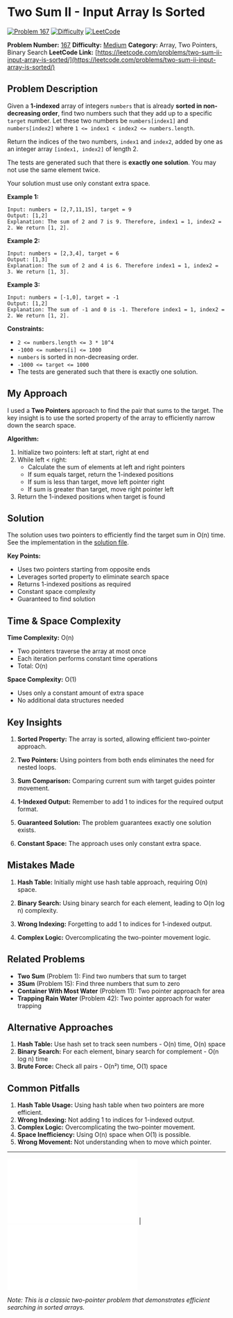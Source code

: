 # Two Sum II - Input Array Is Sorted

[![Problem 167](https://img.shields.io/badge/Problem-167-blue?style=for-the-badge&logo=leetcode)](https://leetcode.com/problems/two-sum-ii-input-array-is-sorted/)
[![Difficulty](https://img.shields.io/badge/Difficulty-Medium-orange?style=for-the-badge)](https://leetcode.com/problemset/?difficulty=MEDIUM)
[![LeetCode](https://img.shields.io/badge/LeetCode-View%20Problem-orange?style=for-the-badge&logo=leetcode)](https://leetcode.com/problems/two-sum-ii-input-array-is-sorted/)

**Problem Number:** [167](https://leetcode.com/problems/two-sum-ii-input-array-is-sorted/)
**Difficulty:** [Medium](https://leetcode.com/problemset/?difficulty=MEDIUM)
**Category:** Array, Two Pointers, Binary Search
**LeetCode Link:** [https://leetcode.com/problems/two-sum-ii-input-array-is-sorted/](https://leetcode.com/problems/two-sum-ii-input-array-is-sorted/)

## Problem Description

Given a **1-indexed** array of integers `numbers` that is already **sorted in non-decreasing order**, find two numbers such that they add up to a specific `target` number. Let these two numbers be `numbers[index1]` and `numbers[index2]` where `1 <= index1 < index2 <= numbers.length`.

Return the indices of the two numbers, `index1` and `index2`, added by one as an integer array `[index1, index2]` of length 2.

The tests are generated such that there is **exactly one solution**. You may not use the same element twice.

Your solution must use only constant extra space.

**Example 1:**
```
Input: numbers = [2,7,11,15], target = 9
Output: [1,2]
Explanation: The sum of 2 and 7 is 9. Therefore, index1 = 1, index2 = 2. We return [1, 2].
```

**Example 2:**
```
Input: numbers = [2,3,4], target = 6
Output: [1,3]
Explanation: The sum of 2 and 4 is 6. Therefore index1 = 1, index2 = 3. We return [1, 3].
```

**Example 3:**
```
Input: numbers = [-1,0], target = -1
Output: [1,2]
Explanation: The sum of -1 and 0 is -1. Therefore index1 = 1, index2 = 2. We return [1, 2].
```

**Constraints:**
- `2 <= numbers.length <= 3 * 10^4`
- `-1000 <= numbers[i] <= 1000`
- `numbers` is sorted in non-decreasing order.
- `-1000 <= target <= 1000`
- The tests are generated such that there is exactly one solution.

## My Approach

I used a **Two Pointers** approach to find the pair that sums to the target. The key insight is to use the sorted property of the array to efficiently narrow down the search space.

**Algorithm:**
1. Initialize two pointers: left at start, right at end
2. While left < right:
   - Calculate the sum of elements at left and right pointers
   - If sum equals target, return the 1-indexed positions
   - If sum is less than target, move left pointer right
   - If sum is greater than target, move right pointer left
3. Return the 1-indexed positions when target is found

## Solution

The solution uses two pointers to efficiently find the target sum in O(n) time. See the implementation in the [solution file](../exercises/167.two-sum-ii-input-array-is-sorted.py).

**Key Points:**
- Uses two pointers starting from opposite ends
- Leverages sorted property to eliminate search space
- Returns 1-indexed positions as required
- Constant space complexity
- Guaranteed to find solution

## Time & Space Complexity

**Time Complexity:** O(n)
- Two pointers traverse the array at most once
- Each iteration performs constant time operations
- Total: O(n)

**Space Complexity:** O(1)
- Uses only a constant amount of extra space
- No additional data structures needed

## Key Insights

1. **Sorted Property:** The array is sorted, allowing efficient two-pointer approach.

2. **Two Pointers:** Using pointers from both ends eliminates the need for nested loops.

3. **Sum Comparison:** Comparing current sum with target guides pointer movement.

4. **1-Indexed Output:** Remember to add 1 to indices for the required output format.

5. **Guaranteed Solution:** The problem guarantees exactly one solution exists.

6. **Constant Space:** The approach uses only constant extra space.

## Mistakes Made

1. **Hash Table:** Initially might use hash table approach, requiring O(n) space.

2. **Binary Search:** Using binary search for each element, leading to O(n log n) complexity.

3. **Wrong Indexing:** Forgetting to add 1 to indices for 1-indexed output.

4. **Complex Logic:** Overcomplicating the two-pointer movement logic.

## Related Problems

- **Two Sum** (Problem 1): Find two numbers that sum to target
- **3Sum** (Problem 15): Find three numbers that sum to zero
- **Container With Most Water** (Problem 11): Two pointer approach for area
- **Trapping Rain Water** (Problem 42): Two pointer approach for water trapping

## Alternative Approaches

1. **Hash Table:** Use hash set to track seen numbers - O(n) time, O(n) space
2. **Binary Search:** For each element, binary search for complement - O(n log n) time
3. **Brute Force:** Check all pairs - O(n²) time, O(1) space

## Common Pitfalls

1. **Hash Table Usage:** Using hash table when two pointers are more efficient.
2. **Wrong Indexing:** Not adding 1 to indices for 1-indexed output.
3. **Complex Logic:** Overcomplicating the two-pointer movement.
4. **Space Inefficiency:** Using O(n) space when O(1) is possible.
5. **Wrong Movement:** Not understanding when to move which pointer.

---

[![Back to Index](../../README.md#-problem-index)](../../README.md#-problem-index) | [![View Solution](../exercises/167.two-sum-ii-input-array-is-sorted.py)](../exercises/167.two-sum-ii-input-array-is-sorted.py)

*Note: This is a classic two-pointer problem that demonstrates efficient searching in sorted arrays.*
